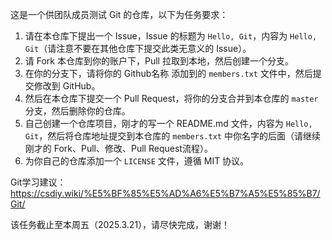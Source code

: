 这是一个供团队成员测试 Git 的仓库，以下为任务要求：

1. 请在本仓库下提出一个 Issue，Issue 的标题为 `Hello, Git`，内容为 `Hello, Git`（请注意不要在其他仓库下提交此类无意义的 Issue）。
2. 请 Fork 本仓库到你的账户下，Pull 拉取到本地，然后创建一个分支。
3. 在你的分支下，请将你的 Github名称 添加到的 `members.txt` 文件中，然后提交修改到 GitHub。
4. 然后在本仓库下提交一个 Pull Request，将你的分支合并到本仓库的 `master` 分支，然后删除你的仓库。
5. 自己创建一个仓库项目，刚才的写一个 README.md 文件，内容为 `Hello, Git`，然后将仓库地址提交到本仓库的 `members.txt` 中你名字的后面（请继续刚才的 Fork、Pull、修改、Pull Request流程）。
6. 为你自己的仓库添加一个 `LICENSE` 文件，遵循 MIT 协议。

Git学习建议：https://csdiy.wiki/%E5%BF%85%E5%AD%A6%E5%B7%A5%E5%85%B7/Git/

该任务截止至本周五（2025.3.21），请尽快完成，谢谢！